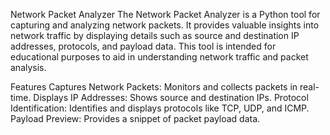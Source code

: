 Network Packet Analyzer
The Network Packet Analyzer is a Python tool for capturing and analyzing network packets. 
It provides valuable insights into network traffic by displaying details such as source and destination IP addresses, protocols, and payload data. This tool is intended for educational purposes to aid in understanding network traffic and packet analysis.

Features 
Captures Network Packets: Monitors and collects packets in real-time.
Displays IP Addresses: Shows source and destination IPs.
Protocol Identification: Identifies and displays protocols like TCP, UDP, and ICMP.
Payload Preview: Provides a snippet of packet payload data.
